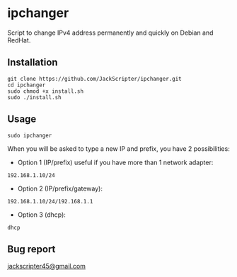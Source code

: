 # ipchanger
Script to change IPv4 address permanently and quickly on Debian and RedHat.

Installation
-
```
git clone https://github.com/JackScripter/ipchanger.git
cd ipchanger
sudo chmod +x install.sh
sudo ./install.sh
```
Usage
-
```
sudo ipchanger
```
When you will be asked to type a new IP and prefix, you have 2 possibilities:
- Option 1 (IP/prefix) useful if you have more than 1 network adapter:
```
192.168.1.10/24
```
- Option 2 (IP/prefix/gateway):
```
192.168.1.10/24/192.168.1.1
```
- Option 3 (dhcp):
```
dhcp
```

Bug report
-
jackscripter45@gmail.com
